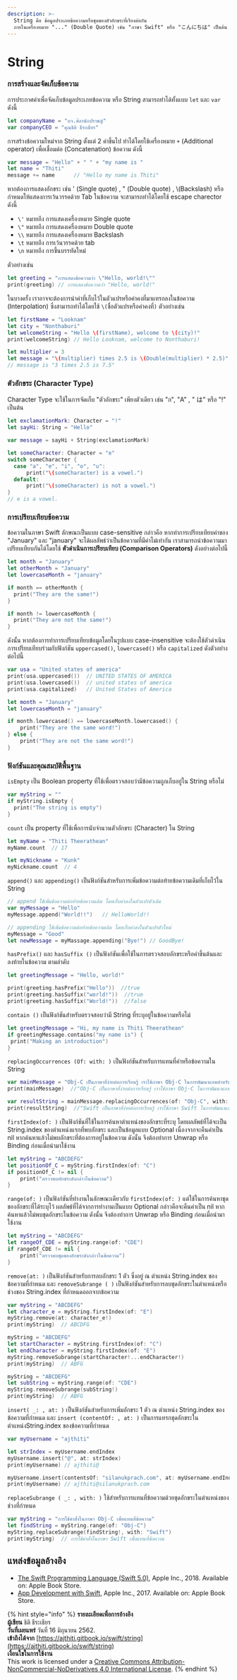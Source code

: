 ```yaml
---
description: >-
  String คือ ข้อมูลประเภทข้อความหรือชุดของตัวอักขระที่เรียงต่อกัน
  ภายในเครื่องหมาย "..." (Double Quote) เช่น "ภาษา Swift" หรือ "こんにちは" เป็นต้น
---
```


# String

### การสร้างและจัดเก็บข้อความ

การประกาศค่าเพื่อจัดเก็บข้อมูลประเภทข้อความ หรือ String สามารถทำได้ทั้งแบบ `let` และ `var` ดังนี้

```swift
let companyName = "บจ.ศิลานักปราชญ์"
var companyCEO = "คุณธิติ ธีระเธียร"
```

การสร้างข้อความใหม่จาก String ตั้งแต่ 2 ค่าขึ้นไป ทำได้โดยใช้เครื่องหมาย `+` \(Additional operator\) เพื่อเชื่อมต่อ \(Concatenation\) ข้อความ ดังนี้

```swift
var message = "Hello" + " " + "my name is "
let name = "Thiti"
message += name      // "Hello my name is Thiti"
```

หากต้องการแสดงอักขระ เช่น ' \(Single quote\) , " \(Double quote\) , \\(Backslash\) หรือ กำหนดให้แสดงการเว้นวรรคด้วย Tab ในข้อความ จะสามารถทำได้โดยใช้ escape charector ดังนี้

* `\'`  หมายถึง การแสดงเครื่องหมาย  Single quote
* `\"`  หมายถึง การแสดงเครื่องหมาย Double quote
* `\\` หมายถึง การแสดงเครื่องหมาย  Backslash
* `\t`  หมายถึง การเว้นวรรคด้วย tab
* `\n` หมายถึง การขึ้นบรรทัดใหม่

ตัวอย่างเช่น

```swift
let greeting = "การแสดงข้อความว่า \"Hello, world!\""
print(greeting) // การแสดงข้อความว่า "Hello, world!"
```

ในบางครั้ง เราอาจจะต้องการนำค่าที่เก็บไว้ในตัวแปรหรือค่าคงที่มาแทรกลงในข้อความ \(Interpolation\) ซึ่งสามารถทำได้โดยใช้  `\(`ชื่อตัวแปรหรือค่าคงที่`)` ตัวอย่างเช่น

```swift
let firstName = "Looknam"
let city = "Nonthaburi"
let welcomeString = "Hello \(firstName), welcome to \(city)!"
print(welcomeString) // Hello Looknam, welcome to Nonthaburi!

let multiplier = 3
let message = "\(multiplier) times 2.5 is \(Double(multiplier) * 2.5)"
// message is "3 times 2.5 is 7.5"
```

### ตัวอักขระ \(Character Type\)

Character Type จะใช้ในการจัดเก็บ "ตัวอักขระ" เพียงตัวเดียว เช่น "ก", "A" , " は" หรือ "!" เป็นต้น 

```swift
let exclamationMark: Character = "!"
let sayHi: String = "Hello"

var message = sayHi + String(exclamationMark)
```

```swift
let someCharacter: Character = "e"
switch someCharacter {
  case "a", "e", "i", "o", "u":
      print("\(someCharacter) is a vowel.")
  default:
      print("\(someCharacter) is not a vowel.")
}
// e is a vowel.
```

### การเปรียบเทียบข้อความ

ข้อความในภาษา Swift ลักษณะเป็นแบบ case-sensitive กล่าวคือ หากทำการเปรียบเทียบค่าของ "January" และ "january" จะได้ผลลัพธ์ว่าเป็นข้อความที่มีค่าไม่เท่ากัน เราสามารถนำข้อความมาเปรียบเทียบกันได้โดยใช้ **ตัวดำเนินการเปรียบเทียบ \(Comparison Operators\)** ดังอย่างต่อไปนี้

```swift
let month = "January"
let otherMonth = "January"
let lowercaseMonth = "january"

if month == otherMonth {
  print("They are the same!")
}

if month != lowercaseMonth {
  print("They are not the same!")
}
```

ดังนั้น หากต้องการทำการเปรียบเทียบข้อมูลโดยในรูปแบบ case-insensitive จะต้องใช้ตัวดำเนินการเปรียบเทียบร่วมกับฟังก์ชัน `uppercased()`, `lowercased()` หรือ `capitalized` ดังตัวอย่างต่อไปนี้

```swift
var usa = "United states of america"
print(usa.uppercased())  // UNITED STATES OF AMERICA
print(usa.lowercased())  // united states of america
print(usa.capitalized)   // United States of America

let month = "January"
let lowercaseMonth = "january"

if month.lowercased() == lowercaseMonth.lowercased() {
    print("They are the same word!")
} else {
    print("They are not the same word!")
}
```

### ฟังก์ชันและคุณสมบัติพื้นฐาน

`isEmpty` เป็น Boolean property ที่ใช้เพื่อตรวจสอบว่ามีข้อความถูกเก็บอยู่ใน String หรือไม่

```swift
var myString = ""
if myString.isEmpty {
  print("The string is empty")
}
```

`count` เป็น property ที่ใช้เพื่อการนับจำนวนตัวอักขระ \(Character\) ใน String 

```swift
let myName = "Thiti Theerathean"
myName.count  // 17

let myNickname = "Kunk"
myNickname.count  // 4
```

`append()` และ `appending()` เป็นฟังก์ชันสำหรับการเพิ่มข้อความต่อท้ายข้อความเดิมที่เก็บไว้ใน String

```swift
// append ใช้เพิ่มข้อความต่อท้ายข้อความเดิม โดยเก็บค่าลงในตัวแปรตัวเดิม
var myMessage = "Hello"
myMessage.append("World!!")   // HelloWorld!!

// appending ใช้เพิ่มข้อความต่อท้ายข้อความเดิม โดยเก็บค่าลงในตัวแปรตัวใหม่
myMessage = "Good"
let newMessage = myMassage.appending("Bye!") // GoodBye!
```

`hasPrefix()` และ `hasSuffix ()` เป็นฟังก์ชันเพื่อใช้ในการตรวจสอบอักขระหรือคำขึ้นต้นและลงท้ายในข้อความ ตามลำดับ

```swift
let greetingMessage = "Hello, world!"

print(greeting.hasPrefix("Hello"))  //true
print(greeting.hasSuffix("world!"))  //true
print(greeting.hasSuffix("World!"))  //false
```

`contain ()` เป็นฟังก์ชันสำหรับตรวจสอบว่ามี String ที่ระบุอยู่ในข้อความหรือไม่

```swift
let greetingMessage = "Hi, my name is Thiti Theerathean"
if greetingMessage.contains("my name is") {
 print("Making an introduction")
}
```

`replacingOccurrences (Of: with: )` เป็นฟังก์ชันสำหรับการแทนที่คำหรือข้อความใน String

```swift
var mainMessage = "Obj-C เป็นภาษาที่ง่ายต่อการเรียนรู้ เราใช้ภาษา Obj-C ในการพัฒนาแอพสำหรับ iPhone"
print(mainMessage)  //"Obj-C เป็นภาษาที่ง่ายต่อการเรียนรู้ เราใช้ภาษา Obj-C ในการพัฒนาแอพสำหรับ iPhone"

var resultString = mainMessage.replacingOccurrences(of: "Obj-C", with: "Swift")
print(resultString)  //"Swift เป็นภาษาที่ง่ายต่อการเรียนรู้ เราใช้ภาษา Swift ในการพัฒนาแอพสำหรับ iPhone"
```

`firstIndex(of: )` เป็นฟังก์ชันที่ใช้ในการค้นหาตำแหน่งของอักขระที่ระบุ โดยผลลัพธ์ที่ได้จะเป็น String.index ของตำแหน่งแรกที่พบอักขระ และเป็นข้อมูลแบบ Optional เนื่องจากจะคืนค่าเป็น nil หากค้นหาแล้วไม่พบอักขระที่ต้องการอยู่ในข้อความ ดังนั้น จึงต้องทำการ Unwrap หรือ Binding ก่อนเมื่อนำมาใช้งาน

```swift
let myString = "ABCDEFG"
let positionOf_C = myString.firstIndex(of: "C")
if positionOf_C != nil {
    print("ตรวจพบอักขระดังกล่าวในข้อความ")
}
```

`range(of: )` เป็นฟังก์ชันที่ทำงานในลักษณะเดียวกับ `firstIndex(of: )` แต่ใช้ในการค้นหาชุดของอักขระที่ได้ระบุไว้ ผลลัพธ์ที่ได้จากการทำงานเป็นแบบ Optional กล่าวคือจะคืนค่าเป็น nil หากค้นหาแล้วไม่พบชุดอักขระในข้อความ ดังนั้น จึงต้องทำการ Unwrap หรือ Binding ก่อนเมื่อนำมาใช้งาน

```swift
let myString = "ABCDEFG"
let rangeOf_CDE = myString.range(of: "CDE")
if rangeOf_CDE != nil {
    print("ตรวจพบชุดของอักขระดังกล่าวในข้อความ")
}
```

`remove(at: )` เป็นฟังก์ชันสำหรับการลบอักขระ 1 ตัว ซึ่งอยู่ ณ ตำแหน่ง String.index ของข้อความที่กำหนด และ `removeSubrange ( )` เป็นฟังก์ชันสำหรับการลบชุดอักขระในตำแหน่งหรือช่วงของ String.index ที่กำหนดออกจากข้อความ

```swift
var myString = "ABCDEFG"
let character_e = myString.firstIndex(of: "E")
myString.remove(at: character_e!)
print(myString)  // ABCDFG

myString = "ABCDEFG"
let startCharacter = myString.firstIndex(of: "C")
let endCharacter = myString.firstIndex(of: "E")
myString.removeSubrange(startCharacter!...endCharacter!)
print(myString)  // ABFG

myString = "ABCDEFG"
let subString = myString.range(of: "CDE")
myString.removeSubrange(subString!)
print(myString)  // ABFG

```

`insert( _: , at: )` เป็นฟังก์ชันสำหรับการเพิ่มอักขระ 1 ตัว ณ ตำแหน่ง String.index ของข้อความที่กำหนด และ `insert (contentOf: , at: )` เป็นการแทรกชุดอักขระในตำแหน่งString.index ของข้อความที่กำหนด

```swift
var myUsername = "ajthiti"

let strIndex = myUsername.endIndex
myUsername.insert("@", at: strIndex)
print(myUsername) // ajthiti@

myUsername.insert(contentsOf: "silanukprach.com", at: myUsername.endIndex)
print(myUsername) // ajthiti@silanukprach.com
```

`replaceSubrange ( _: , with: )` ใช้สำหรับการแทนที่ข้อความด้วยชุดอักขระในตำแหน่งของช่วงที่กำหนด

```swift
var myString = "การใช้คำสั่งในภาษา Obj-C เพื่อแทนที่ข้อความ"
let findString = myString.range(of: "Obj-C")
myString.replaceSubrange(findString!, with: "Swift")
print(myString)  // การใช้คำสั่งในภาษา Swift เพื่อแทนที่ข้อความ
```

## แหล่งข้อมูลอ้างอิง

* [The Swift Programming Language \(Swift 5.0\)](https://books.apple.com/th/book/the-swift-programming-language-swift-5-0/id881256329), Apple Inc., 2018. Available on: Apple Book Store.
* [App Development with Swift](https://books.apple.com/th/book/app-development-with-swift/id1465002990), Apple Inc., 2017. Available on: Apple Book Store.

{% hint style="info" %}
**รายละเอียดเพื่อการอ้างอิง  
ผู้เขียน** ธิติ ธีระเธียร    
**วันที่เผยแพร่**  วันที่ 16 มิถุนายน 2562.  
**เข้าถึงได้จาก** [https://ajthiti.gitbook.io/swift/string](https://ajthiti.gitbook.io/swift/string)  
**เงื่อนใขในการใช้งาน**  
This work is licensed under a [Creative Commons Attribution-NonCommercial-NoDerivatives 4.0 International License](http://creativecommons.org/licenses/by-nc-nd/4.0/).
{% endhint %}

